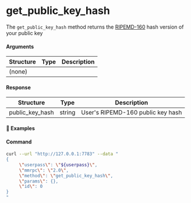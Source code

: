 # get\_public\_key\_hash

The `get_public_key_hash` method returns the [RIPEMD-160](https://en.bitcoin.it/wiki/RIPEMD-160) hash version of your public key


#### Arguments

| Structure | Type | Description |
| --------- | ---- | ----------- |
| (none)    |      |             |


#### Response

| Structure       | Type   | Description                        |
| --------------- | ------ | ---------------------------------- |
| public_key_hash | string | User's RIPEMD-160 public key hash  |


#### :pushpin: Examples

#### Command

```bash
curl --url "http://127.0.0.1:7783" --data "
{
     \"userpass\": \"${userpass}\",
     \"mmrpc\": \"2.0\",
     \"method\": \"get_public_key_hash\",
     \"params\": {},
     \"id\": 0
}
"
```

<div style="margin-top: 0.5rem;">

<collapse-text hidden title="Response">

#### Response (success)

```json
{
  "mmrpc": "2.0",
  "result": {
    "public_key_hash": "05aab5342166f8594baf17a7d9bef5d567443327"
  },
  "id": 0
}
```

</collapse-text>

</div>
